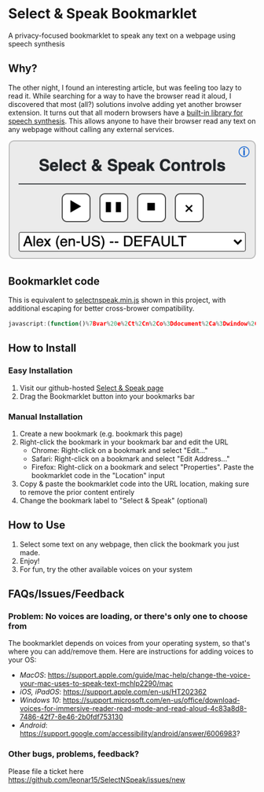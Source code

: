 # Select & Speak Bookmarklet
A privacy-focused bookmarklet to speak any text on a webpage using speech synthesis

## Why?
The other night, I found an interesting article, but was feeling too lazy to read it. While searching for a way to have the browser read it aloud, I discovered that most (all?) solutions involve adding yet another browser extension. It turns out that all modern browsers have a [built-in library for speech synthesis](https://developer.mozilla.org/en-US/docs/Web/API/SpeechSynthesis). This allows anyone to have their browser read any text on any webpage without calling any external services.

![Select & Speak Control Overlay](/images/selectnspeak_example.png)


## Bookmarklet code
This is equivalent to [selectnspeak.min.js](/src/selectnspeak.min.js) shown in this project, with additional escaping for better cross-brower compatibility.
```javascript
javascript:(function()%7Bvar%20e%2Ct%2Cn%2Co%3Ddocument%2Ca%3Dwindow%2Ci%3Do.getElementById(%22selectnspeak_bk_control%22)%2Cl%3D%5B%5D%2Cp%3D%22%22%2Cr%3Dnew%20SpeechSynthesisUtterance%2Cs%3Da.speechSynthesis%3Bfunction%20c()%7Bvar%20t%3Ba.getSelection%3Fp%3Da.getSelection().toString()%3A(n%3Da.selection)%26%26%22Text%22%3D%3Dn.type%26%26(p%3Dn.createRange().htmlText)%2Cd()%2Cp.length%3F(r.text%3Dp%2Cr.voice%3D(t%3De.selectedOptions)%26%26t.length%3Fl%5Bt%5B0%5D.value%5D%3Anull%2Cs.speak(r))%3Aalert(%22Select%20%26%20Speak%3A%20Please%20select%20some%20text%20before%20pressing%20play.%22)%7Dfunction%20d()%7Bs.cancel()%7Dfunction%20x(e%2Ct%2Cn)%7Bvar%20a%3Do.createElement(e)%3Breturn%20t%26%26t.forEach(e%3D%3E%7Ba.setAttribute(e%5B0%5D%2Ce%5B1%5D)%7D)%2Cn%26%26(a.style.cssText%3Dn)%2Ca%7Dfunction%20g(e%2Ct%2Cn)%7Bvar%20o%3Dx(%22button%22%2Cnull%2C%22margin%3A10px%205px%3Bvertical-align%3Amiddle%3Bheight%3A32px%3Bwidth%3A32px%3Bbackground-color%3Awhite%3Bcolor%3Ablack%3Bborder%3A1px%20solid%20%23333%3Bwhite-space%3Anowrap%3Bpadding%3A2px%3Bborder-radius%3A%206px%3B%22)%3Breturn%20o.innerHTML%3De%2Co.title%3Dt%2Co.onclick%3Dn%2Co%7Di%3Fe%3Di.getelementsByTagName(%22select%22)%5B0%5D%3A((i%3Dx(%22div%22%2C%5B%5B%22draggable%22%2C!0%5D%5D%2C%22font-family%3Asans-serif%3Bborder%3A1px%20solid%20%23bdbdbd%3Bpadding%3A%206px%2010px%3Bposition%3A%20fixed%3Btop%3A%2010px%3B%20left%3A%2010px%3Bbackground-color%3Argba(236%2C236%2C236%2C0.9)%3Bwidth%3A%20275px%3Btext-align%3A%20center%3Bz-index%3A9999999%3Bbox-shadow%3A%200px%200px%2017px%20-3px%20rgba(255%2C255%2C255%2C1)%3Bfont-size%3A16px%3Bbox-sizing%3Aborder-box%3Bborder-radius%3A%206px%3B%22)).id%3D%22selectnspeak_bk_control%22%2Ci.innerHTML%3D'%3Cdiv%20style%3D%22font-size%3A18px%3Bfont-weight%3A600%3Bborder-bottom%3A1px%20solid%3Bpadding%3A7px%200%3B%22%3ESelect%20%26amp%3B%20Speak%20Controls%20%3Ca%20title%3D%22Select%20%26amp%3B%20Speak%20v0.2%22%20href%3D%22https%3A%2F%2Fgithub.com%2Fleonar15%2FSelectNSpeak%22%20style%3D%22position%3Aabsolute%3Btop%3A3px%3Bright%3A6px%3Bfont-size%3A12px%3B%22%3E%26%239432%3B%3C%2Fa%3E%3C%2Fdiv%3E'%2Ce%3Dx(%22select%22%2Cnull%2C%22width%3A100%25%3B%22)%2C(t%3Do.createElement(%22option%22)).disabled%3D!0%2Ct.textContent%3D%22Select%20a%20voice%3A%22%2Ce.append(t)%2Ce.onchange%3Dc%2Cl%3Ds.getVoices()%2CsetTimeout((function()%7B(l%3Ds.getVoices()).forEach((t%2Cn)%3D%3E%7Bvar%20o%3Dx(%22option%22%2C%5B%5B%22value%22%2Cn%5D%5D)%3Bo.textContent%3Dt.name%2B%22%20(%22%2Bt.lang%2B%22)%22%2Ct.default%26%26(o.selected%3D!0%2Co.textContent%2B%3D%22%20--%20DEFAULT%22)%2Ce.append(o)%7D)%7D)%2C30)%2Ci.append(g(%22%26%239654%3B%22%2C%22Speak%20current%20selection%22%2Cc)%2Cg(%22%26%2310074%3B%20%26%2310074%3B%22%2C%22Pause%2FUnpause%22%2C(function()%7Bs.speaking%26%26s.paused%3Fs.resume()%3As.pause()%7D))%2Cg(%22%26%239724%3B%22%2C%22Stop%20all%20playback%22%2Cd)%2Cg(%22%26times%3B%22%2C%22Stop%20playback%20%26%20Close%20controls%22%2C(function()%7Bd()%2Ci.parentNode.removeChild(i)%7D))%2Ce)%2Co.body.append(i))%2Cc()%7D)()
```

## How to Install


### Easy Installation
1. Visit our github-hosted [Select & Speak page](https://leonar15.github.io/SelectNSpeak/)
2. Drag the Bookmarklet button into your bookmarks bar

### Manual Installation
1. Create a new bookmark (e.g. bookmark this page) 
2. Right-click the bookmark in your bookmark bar and edit the URL
    - Chrome: Right-click on a bookmark and select "Edit..."
    - Safari: Right-click on a bookmark and select "Edit Address..."
    - Firefox: Right-click on a bookmark and select "Properties". Paste the bookmarklet code in the "Location" input
3. Copy & paste the bookmarklet code into the URL location, making sure to remove the prior content entirely
4. Change the bookmark label to "Select & Speak" (optional)

## How to Use
1. Select some text on any webpage, then click the bookmark you just made.
2. Enjoy!
3. For fun, try the other available voices on your system


## FAQs/Issues/Feedback

### Problem: No voices are loading, or there's only one to choose from
The bookmarklet depends on voices from your operating system, so that's where you can add/remove them. Here are instructions for adding voices to your OS:
- _MacOS_: https://support.apple.com/guide/mac-help/change-the-voice-your-mac-uses-to-speak-text-mchlp2290/mac
- _iOS, iPadOS_: https://support.apple.com/en-us/HT202362
- _Windows 10_: https://support.microsoft.com/en-us/office/download-voices-for-immersive-reader-read-mode-and-read-aloud-4c83a8d8-7486-42f7-8e46-2b0fdf753130
- _Android_: https://support.google.com/accessibility/android/answer/6006983?

### Other bugs, problems, feedback?
Please file a ticket here https://github.com/leonar15/SelectNSpeak/issues/new
